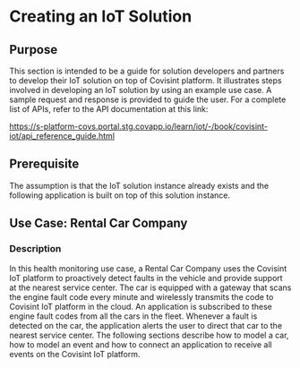 
# Creating an IoT Solution


## Purpose

This section is intended to be a guide for solution developers and partners to develop their IoT solution on top of Covisint platform. It illustrates steps involved in developing an IoT solution by using an example use case. A sample request and response is provided to guide the user. For a complete list of APIs, refer to the API documentation at this link:

https://s-platform-covs.portal.stg.covapp.io/learn/iot/-/book/covisint-iot/api_reference_guide.html

## Prerequisite
The assumption is that the IoT solution instance already exists and the following application is built on top of this solution instance.

## Use Case: Rental Car Company

### Description
In this health monitoring use case, a Rental Car Company uses the Covisint IoT platform to proactively detect faults in the vehicle and provide support at the nearest service center. The car is equipped with a gateway that scans the engine fault code every minute and wirelessly transmits the code to Covisint IoT platform in the cloud. An application is subscribed to these engine fault codes from all the cars in the fleet. Whenever a fault is detected on the car, the application alerts the user to direct that car to the nearest service center. The following sections describe how to model a car, how to model an event and how to connect an application to receive all events on the Covisint IoT platform.













